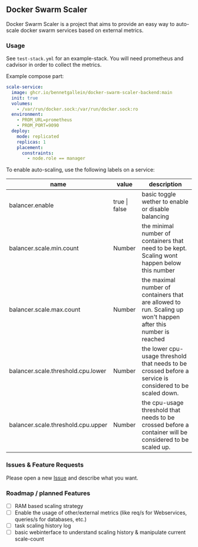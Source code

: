 ## Docker Swarm Scaler

Docker Swarm Scaler is a project that aims to provide an easy way to auto-scale docker swarm services based on external metrics.

### Usage

See `test-stack.yml` for an example-stack. You will need prometheus and cadvisor in order to collect the metrics.

Example compose part:

```yml
scale-service:
  image: ghcr.io/bennetgallein/docker-swarm-scaler-backend:main
  init: true
  volumes:
    - /var/run/docker.sock:/var/run/docker.sock:ro
  environment:
    - PROM_URL=prometheus
    - PROM_PORT=9090
  deploy:
    mode: replicated
    replicas: 1
    placement:
      constraints:
        - node.role == manager
```

To enable auto-scaling, use the following labels on a service:

| name                               | value         | description                                                                                                    |
| ---------------------------------- | ------------- | -------------------------------------------------------------------------------------------------------------- |
| balancer.enable                    | true \| false | basic toggle wether to enable or disable balancing                                                             |
| balancer.scale.min.count           | Number        | the minimal number of containers that need to be kept. Scaling wont happen below this number                   |
| balancer.scale.max.count           | Number        | the maximal number of containers that are allowed to run. Scaling up won't happen after this number is reached |
| balancer.scale.threshold.cpu.lower | Number        | the lower cpu-usage threshold that needs to be crossed before a service is considered to be scaled down.       |
| balancer.scale.threshold.cpu.upper | Number        | the cpu-usage threshold that needs to be crossed before a container will be considered to be scaled up.        |

### Issues & Feature Requests

Please open a new [Issue](https://github.com/bennetgallein/docker-swarm-scaler/issues/new) and describe what you want.

### Roadmap / planned Features

- [ ] RAM based scaling strategy
- [ ] Enable the usage of other/external metrics (like req/s for Webservices, queries/s for databases, etc.)
- [ ] task scaling history log
- [ ] basic webinterface to understand scaling history & manipulate current scale-count
